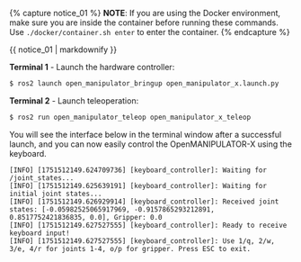 {% capture notice_01 %}
**NOTE**: 
If you are using the Docker environment, make sure you are inside the container before running these commands. Use `./docker/container.sh enter` to enter the container.
{% endcapture %}
<div class="notice--info">{{ notice_01 | markdownify }}</div>

**Terminal 1** - Launch the hardware controller:
```bash
$ ros2 launch open_manipulator_bringup open_manipulator_x.launch.py
```

**Terminal 2** - Launch teleoperation:
```bash
$ ros2 run open_manipulator_teleop open_manipulator_x_teleop
```

You will see the interface below in the terminal window after a successful launch, and you can now easily control the OpenMANIPULATOR-X using the keyboard.

```
[INFO] [1751512149.624709736] [keyboard_controller]: Waiting for /joint_states...
[INFO] [1751512149.625639191] [keyboard_controller]: Waiting for initial joint states...
[INFO] [1751512149.626929914] [keyboard_controller]: Received joint states: [-0.05982525065917969, -0.9157865293212891, 0.8517752421836835, 0.0], Gripper: 0.0
[INFO] [1751512149.627527555] [keyboard_controller]: Ready to receive keyboard input!
[INFO] [1751512149.627527555] [keyboard_controller]: Use 1/q, 2/w, 3/e, 4/r for joints 1-4, o/p for gripper. Press ESC to exit.
``` 